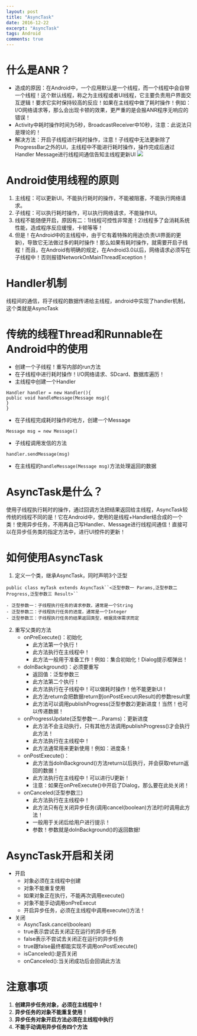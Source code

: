 ```yaml
---
layout: post
title: "AsyncTask"
date: 2016-12-22
excerpt: "AsyncTask"
tags: Android
comments: true
---
```


# 什么是ANR？
- 造成的原因：在Android中，一个应用默认是一个线程，而一个线程中会自带一个线程！这个默认线程，称之为主线程或者UI线程，它主要负责用户界面交互逻辑！要求它实时保持较高的反应！如果在主线程中做了耗时操作！例如：I/O网络请求等，那么会出现卡顿的效果，更严重的是会报ANR程序无响应的错误！
- Activity中耗时操作时间为5秒，BroadcastReceiver中10秒，注意：此说法只是理论的！
- 解决方法：开启子线程进行耗时操作，注意！子线程中无法更新除了ProgressBar之外的UI，主线程中不能进行耗时操作，操作完成后通过Handler Message进行线程间通信告知主线程更新UI
![](/Users/Serenade/Desktop/1482130985915_2.png)

# Android使用线程的原则
1. 主线程：可以更新UI，不能执行耗时的操作，不能被阻塞，不能执行网络请求。
2. 子线程：可以执行耗时操作，可以执行网络请求，不能操作UI。
3. 线程不能随便开启，原因有二：1)线程可控性非常差！2)线程多了会消耗系统性能，造成程序反应缓慢，卡顿等等！
4. 但是！在Android中的主线程中，由于它有着特殊的用途(负责UI界面的更新)，导致它无法做过多的耗时操作！那么如果有耗时操作，就需要开启子线程！而且，在Android有明确的规定，在Android3.0以后，网络请求必须写在子线程中！否则报错NetworkOnMainThreadException！

# Handler机制
线程间的通信，将子线程的数据传递给主线程，android中实现了handler机制，这个类就是AsyncTask

# 传统的线程Thread和Runnable在Android中的使用
- 创建一个子线程！重写内部的run方法
- 在子线程中进行耗时操作！I/O网络请求、SDcard、数据库遍历！
- 主线程中创建一个Handler
<pre><code>Handler handler = new Handler(){
public void handleMessage(Message msg){
}
}</code></pre>
- 在子线程完成耗时操作的地方，创建一个Message
<pre><code>Message msg = new Message()</code></pre>
- 子线程调用发信的方法
<pre><code>handler.sendMessage(msg)</code></pre>
- 在主线程的``handleMessage(Message msg)``方法处理返回的数据

# AsyncTask是什么？
使用子线程执行耗时的操作，通过回调方法把结果返回给主线程，AsyncTask较传统的线程不同的是！它在Android中，使用的是线程+Handler结合成的一个类！使用异步任务，不用再自己写Handler、Message进行线程间通信！直接可以在异步任务类的指定方法中，进行UI控件的更新！

# 如何使用AsyncTask
1. 定义一个类，继承AsyncTask，同时声明3个泛型
<pre><code>public class myTask extends AsyncTask``<泛型参数一 Params,泛型参数二 Progress,泛型参数三 Result>``</code></pre>
	- 泛型参数一：子线程执行任务的请求参数，通常是一个String
	- 泛型参数二：子线程执行任务的进度，通常是一个Integer
	- 泛型参数三：子线程执行任务的结果返回类型，根据具体需求而定
2. 重写父类的方法
	- onPreExecute()：初始化
		- 此方法第一个执行！
   		- 此方法执行在主线程中！
   		- 此方法一般用于准备工作！例如：集合初始化！Dialog提示框弹出！
	- doInBackground()：必须要重写
		- 返回值：泛型参数三
		- 此方法第二个执行！
		- 此方法执行在子线程中！可以做耗时操作！他不能更新UI！
		- 此方法return会把数据return到onPostExecut(Result)的参数result里
		- 此方法可以调用publishProgress(泛型参数2)更新进度！当然！也可以传递数据！
	- onProgressUpdate(泛型参数一...Params)：更新进度
		- 此方法不会主动执行，只有其他方法调用publishProgress()才会执行此方法！
		- 此方法执行在主线程中！
		- 此方法通常用来更新使用！例如：进度条！
	- onPostExecute()：
		- 此方法当doInBackground()方法return以后执行，并会获取return返回的数据！
		- 此方法执行在主线程中！可以进行U更新！
		- 注意：如果在onPreExecute()中开启了Dialog，那么要在此处关闭！
	- onCanceled(泛型参数三)
		- 此方法执行在主线程中！
		- 此方法只有在关闭异步任务(调用cancel(boolean)方法时)时调用此方法！
		- 一般用于关闭后给用户进行提示！
		- 参数！参数就是doInBackground()的返回数据!

# AsyncTask开启和关闭
- 开启
	- 对象必须在主线程中创建
	- 对象不能重复使用
	- 如果对象正在执行，不能再次调用execute()
	- 对象不能手动调用onPreExecut
	- 开启异步任务，必须在主线程中调用execute()方法！
- 关闭
	- AsyncTask.cancel(boolean)
	- true表示尝试去关闭正在运行的异步任务
	- false表示不尝试去关闭正在运行的异步任务
	- true跟false最终都能实现不调用onPostExecute()
	- isCanceled():是否关闭
	- onCanceled():当关闭成功后会回调此方法

	
# 注意事项
1. **创建异步任务对象，必须在主线程中！**
2. **异步任务的对象不能重复使用！**
3. **异步任务对象开启方法必须在主线程中执行**
4. **不能手动调用异步任务四个方法**